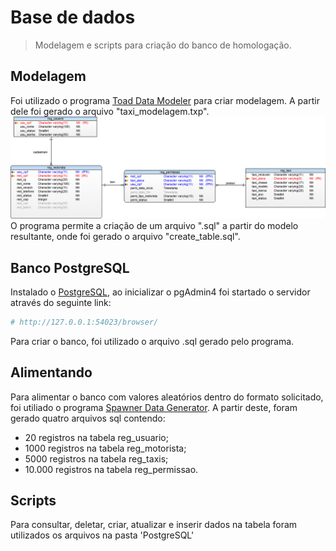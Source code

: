 # Base de dados
> Modelagem e scripts para criação do banco de homologação.

## Modelagem
Foi utilizado o programa [Toad Data Modeler](http://www.toadworld.com/products/toad-data-modeler) para criar modelagem.
A partir dele foi gerado o arquivo "taxi_modelagem.txp". 
![Modelagem do Banco](/Modelagem/taxi_modelagem.bmp)
O programa permite a criação de um arquivo ".sql" a partir do modelo resultante, onde foi gerado o arquivo "create_table.sql".

## Banco PostgreSQL
Instalado o [PostgreSQL](https://www.postgresql.org/download/), ao inicializar o pgAdmin4 foi startado o servidor através do seguinte link:
```bash
# http://127.0.0.1:54023/browser/
```  
Para criar o banco, foi utilizado o arquivo .sql gerado pelo programa.

## Alimentando
Para alimentar o banco com valores aleatórios dentro do formato solicitado, foi utiliado o programa [Spawner Data Generator](https://sourceforge.net/projects/spawner/files/spawner/spawner-0.2.4/).
A partir deste, foram gerado quatro arquivos sql contendo:
* 20 registros na tabela reg_usuario;
* 1000 registros na tabela reg_motorista;
* 5000 registros na tabela reg_taxis;
* 10.000 registros na tabela reg_permissao.

## Scripts
Para consultar, deletar, criar, atualizar e inserir dados na tabela foram utilizados os arquivos na pasta 'PostgreSQL'
